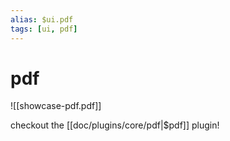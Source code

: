 ```yaml
---
alias: $ui.pdf
tags: [ui, pdf]
---
```

# pdf

![[showcase-pdf.pdf]]

checkout the [[doc/plugins/core/pdf|$pdf]] plugin!
